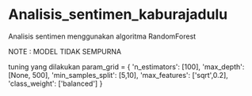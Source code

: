 # Analisis_sentimen_kaburajadulu
Analisis sentimen menggunakan algoritma RandomForest

NOTE : MODEL TIDAK SEMPURNA

tuning yang dilakukan
param_grid = {
    'n_estimators': [100],
    'max_depth': [None, 500],
    'min_samples_split': [5,10],
    'max_features': ['sqrt',0.2],
    'class_weight': ['balanced']
}
